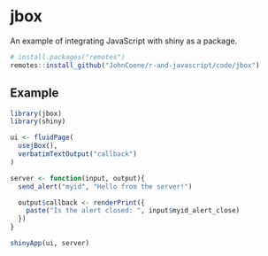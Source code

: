 <!-- badges: start -->
<!-- badges: end -->

# jbox

An example of integrating JavaScript with shiny as a package.

``` r
# install.packages("remotes")
remotes::install_github("JohnCoene/r-and-javascript/code/jbox")
```

## Example

``` r
library(jbox)
library(shiny)

ui <- fluidPage(
  usejBox(),
  verbatimTextOutput("callback")
)

server <- function(input, output){
  send_alert("myid", "Hello from the server!")

  output$callback <- renderPrint({
    paste("Is the alert closed: ", input$myid_alert_close)
  })
}

shinyApp(ui, server)
```


